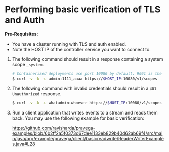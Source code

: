 # Performing basic verification of TLS and Auth

**Pre-Requisites:**
* You have a cluster running with TLS and auth enabled. 
* Note the HOST IP of the controller service you want to connect to. 

1. The following command should result in a response containing a system scope `_system`.
    
    ```bash
    # Containerized deployments use port 10080 by default. 9091 is the default port in other cases. 
    $ curl -v -k -u admin:1111_aaaa https://$HOST_IP:10080/v1/scopes
    ```
      
 2. The following command with invalid credentials should result in a `401 Unauthorized` response.
    
    ```bash
    $ curl -v -k -u whatadmin:whoever https://$HOST_IP:10080/v1/scopes
    ```
    
3. Run a client application that writes events to a stream and reads them back. You may use the following example for basic verification: 

   https://github.com/ravisharda/pravega-examples/blob/6b2ff2a5f0373d67dee1133eb829b40d62ab69f4/src/main/java/org/example/pravega/client/basicreadwrite/ReaderWriterExamples.java#L28
